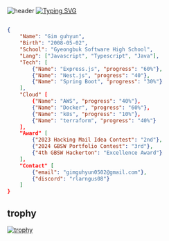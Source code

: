 ![header](https://capsule-render.vercel.app/api?type=waving&color=6994CDEE&text=&animation=twinkling&height=80)
[![Typing SVG](https://readme-typing-svg.demolab.com?font=Alkatra&weight=500&size=45&duration=3500&pause=3&color=6994CDEE&center=false&vCenter=false&multiline=true&repeat=true&width=1000&height=100&lines=Welcome+to+guhyun's+GitHub!👋)](https://git.io/typing-svg)
 
## 
```json
{
    "Name": "Gim guhyun",
    "Birth": "2008-05-02",
    "School": "Gyeongbuk Software High School",
    "Lang": ["Javascript", "Typescript", "Java"],
    "Tech": [
        {"Name": "Express.js", "progress": "60%"},
        {"Name": "Nest.js", "progress": "40"},
        {"Name": "Spring Boot", "progress": "30%"}
    ],
    "Cloud" [
        {"Name": "AWS", "progress": "40%"},
        {"Name": "Docker", "progress": "60%"},
        {"Name": "k8s", "progress": "10%"},
        {"Name": "terraform", "progress": "40%"}
    ],
    "Award" [
        {"2023 Hacking Mail Idea Contest": "2nd"},
        {"2024 GBSW Portfolio Contest": "3rd"},
        {"4th GBSW Hackerton": "Excellence Award"}
    ],
    "Contact" [
        {"email": "gimguhyun0502@gmail.com"},
        {"discord": "rlarngus08"}
    ]
}
```

## trophy

[![trophy](https://github-profile-trophy.vercel.app/?username=kgh852)]()
